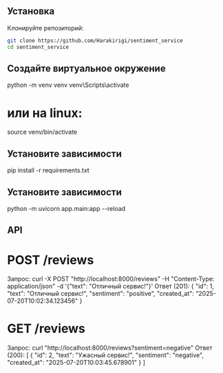 ## Установка

Клонируйте репозиторий:
```bash
git clone https://github.com/Harakirigi/sentiment_service
cd sentiment_service
```
## Создайте виртуальное окружение

python -m venv venv
venv\Scripts\activate
# или на linux:
source venv/bin/activate

## Установите зависимости

pip install -r requirements.txt

## Установите зависимости

python -m uvicorn app.main:app --reload

## API

# POST /reviews
Запрос:
curl -X POST "http://localhost:8000/reviews" -H "Content-Type: application/json" -d '{"text": "Отличный сервис!"}'
Ответ (201):
{
  "id": 1,
  "text": "Отличный сервис!",
  "sentiment": "positive",
  "created_at": "2025-07-20T10:02:34.123456"
}

# GET /reviews
Запрос:
curl "http://localhost:8000/reviews?sentiment=negative"
Ответ (200):
[
  {
    "id": 2,
    "text": "Ужасный сервис!",
    "sentiment": "negative",
    "created_at": "2025-07-20T10:03:45.678901"
  }
]
